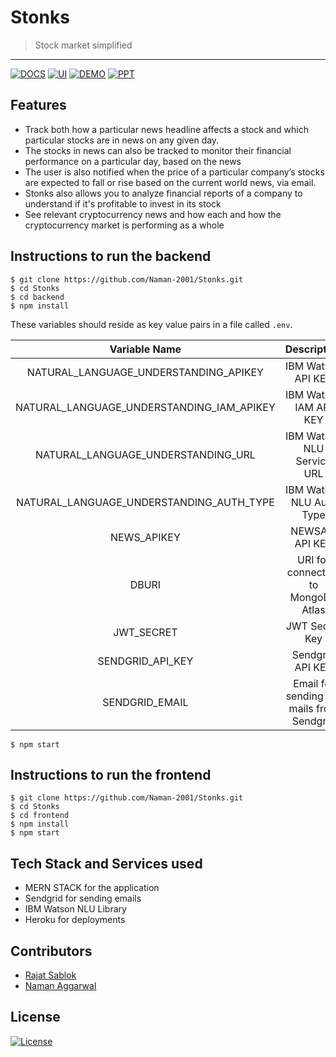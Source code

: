 # Stonks

> <Subtitle>
> Stock market simplified

---

[![DOCS](https://img.shields.io/badge/Documentation-see%20docs-green?style=flat-square&logo=postman)](https://documenter.getpostman.com/view/12931122/TVYJ5GY6) [![UI ](https://img.shields.io/badge/User%20Interface-Link%20to%20UI-orange?style=flat-square&logo=react)](https://bandito-stonks-crypto.herokuapp.com/) [![DEMO](https://img.shields.io/badge/Demo-Checkout-red?style=flat-square&logo=youtube)](https://youtu.be/8Bcni6HW2B8) [![PPT](https://img.shields.io/badge/PPT-Checkout-purple?style=flat-square&logo=powerpoint)](https://drive.google.com/file/d/1Y7FFGo42ObJjqrayZOojzZWu557zrXac/view?usp=sharing)

## Features

- Track both how a particular news headline affects a stock and which particular stocks are in news on any given day.
- The stocks in news can also be tracked to monitor their financial performance on a particular day, based on the news
- The user is also notified when the price of a particular company’s stocks are expected to fall or rise based on the current world news, via email.
- Stonks also allows you to analyze financial reports of a company to understand if it's profitable to invest in its stock
- See relevant cryptocurrency news and how each and how the cryptocurrency market is performing as a whole

## Instructions to run the backend

```
$ git clone https://github.com/Naman-2001/Stonks.git
$ cd Stonks
$ cd backend
$ npm install
```

These variables should reside as key value pairs in a file called `.env`.

|               Variable Name               |                Description                |          Get it from          |
| :---------------------------------------: | :---------------------------------------: | :---------------------------: |
|   NATURAL_LANGUAGE_UNDERSTANDING_APIKEY   |            IBM Watson API KEY             |    https://cloud.ibm.com/     |
| NATURAL_LANGUAGE_UNDERSTANDING_IAM_APIKEY |          IBM Watson IAM API KEY           |    https://cloud.ibm.com/     |
|    NATURAL_LANGUAGE_UNDERSTANDING_URL     |        IBM Watson NLU Service URL         |    https://cloud.ibm.com/     |
| NATURAL_LANGUAGE_UNDERSTANDING_AUTH_TYPE  |         IBM Watson NLU Auth Type          |    https://cloud.ibm.com/     |
|                NEWS_APIKEY                |              NEWSAPI API KEY              |  https://newsapi.org/account  |
|                   DBURI                   |    URI for connecting to MongoDB Atlas    |  https://cloud.mongodb.com/   |
|                JWT_SECRET                 |              JWT Secret Key               | You can generate your own key |
|             SENDGRID_API_KEY              |             Sendgrid API KEY              |   https://app.sendgrid.com/   |
|              SENDGRID_EMAIL               | Email for sending out mails from Sendgrid |   https://app.sendgrid.com/   |

```
$ npm start

```

## Instructions to run the frontend

```
$ git clone https://github.com/Naman-2001/Stonks.git
$ cd Stonks
$ cd frontend
$ npm install
$ npm start
```

## Tech Stack and Services used

- MERN STACK for the application
- Sendgrid for sending emails
- IBM Watson NLU Library
- Heroku for deployments

## Contributors

- <a href="https://github.com/RajatSablok">Rajat Sablok</a>
- <a href="https://github.com/Naman-2001">Naman Aggarwal</a>

## License

[![License](http://img.shields.io/:license-mit-blue.svg?style=flat-square)](http://badges.mit-license.org)
